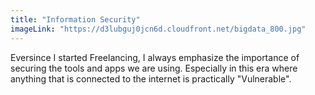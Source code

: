 ```yaml
---
title: "Information Security"
imageLink: "https://d3lubguj0jcn6d.cloudfront.net/bigdata_800.jpg"
---
```


Eversince I started Freelancing, I always emphasize the importance of securing the tools and apps we are using. Especially in this era where anything that is connected to the internet is practically "Vulnerable".
